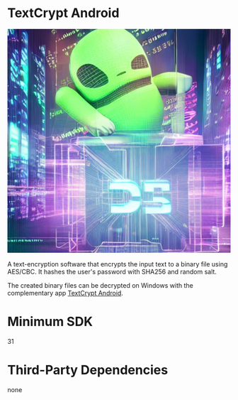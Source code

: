 # TextCrypt Android
![Logo](https://github.com/mcanyucel/textcrypt-android/blob/main/original.jpeg?raw=true)

A text-encryption software that encrypts the input text to a binary file using AES/CBC. It hashes the user's password with SHA256 and random salt.

The created binary files can be decrypted on Windows with the complementary app [TextCrypt Android](https://github.com/mcanyucel/TextCrypt-Windows).

# Minimum SDK
31

# Third-Party Dependencies
none
